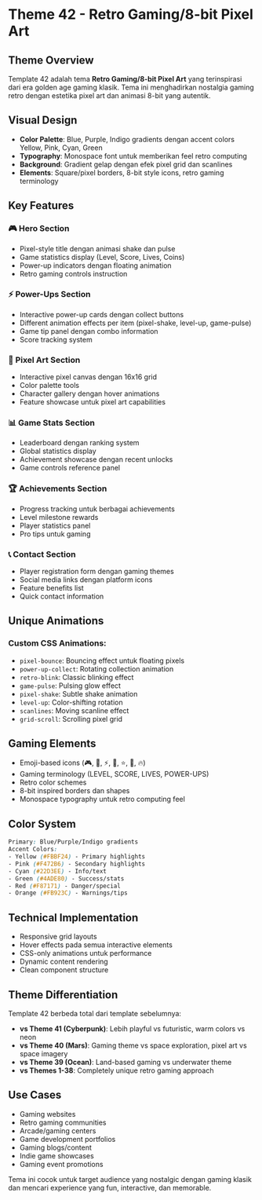 # Theme 42 - Retro Gaming/8-bit Pixel Art

## Theme Overview
Template 42 adalah tema **Retro Gaming/8-bit Pixel Art** yang terinspirasi dari era golden age gaming klasik. Tema ini menghadirkan nostalgia gaming retro dengan estetika pixel art dan animasi 8-bit yang autentik.

## Visual Design
- **Color Palette**: Blue, Purple, Indigo gradients dengan accent colors Yellow, Pink, Cyan, Green
- **Typography**: Monospace font untuk memberikan feel retro computing
- **Background**: Gradient gelap dengan efek pixel grid dan scanlines
- **Elements**: Square/pixel borders, 8-bit style icons, retro gaming terminology

## Key Features

### 🎮 Hero Section
- Pixel-style title dengan animasi shake dan pulse
- Game statistics display (Level, Score, Lives, Coins)
- Power-up indicators dengan floating animation
- Retro gaming controls instruction

### ⚡ Power-Ups Section
- Interactive power-up cards dengan collect buttons
- Different animation effects per item (pixel-shake, level-up, game-pulse)
- Game tip panel dengan combo information
- Score tracking system

### 🎨 Pixel Art Section
- Interactive pixel canvas dengan 16x16 grid
- Color palette tools
- Character gallery dengan hover animations
- Feature showcase untuk pixel art capabilities

### 📊 Game Stats Section
- Leaderboard dengan ranking system
- Global statistics display
- Achievement showcase dengan recent unlocks
- Game controls reference panel

### 🏆 Achievements Section
- Progress tracking untuk berbagai achievements
- Level milestone rewards
- Player statistics panel
- Pro tips untuk gaming

### 📞 Contact Section
- Player registration form dengan gaming themes
- Social media links dengan platform icons
- Feature benefits list
- Quick contact information

## Unique Animations

### Custom CSS Animations:
- `pixel-bounce`: Bouncing effect untuk floating pixels
- `power-up-collect`: Rotating collection animation
- `retro-blink`: Classic blinking effect
- `game-pulse`: Pulsing glow effect
- `pixel-shake`: Subtle shake animation
- `level-up`: Color-shifting rotation
- `scanlines`: Moving scanline effect
- `grid-scroll`: Scrolling pixel grid

## Gaming Elements
- Emoji-based icons (🎮, 👾, ⚡, 🍄, ⭐, 💎, 🔥)
- Gaming terminology (LEVEL, SCORE, LIVES, POWER-UPS)
- Retro color schemes
- 8-bit inspired borders dan shapes
- Monospace typography untuk retro computing feel

## Color System
```css
Primary: Blue/Purple/Indigo gradients
Accent Colors:
- Yellow (#FBBF24) - Primary highlights
- Pink (#F472B6) - Secondary highlights  
- Cyan (#22D3EE) - Info/text
- Green (#4ADE80) - Success/stats
- Red (#F87171) - Danger/special
- Orange (#FB923C) - Warnings/tips
```

## Technical Implementation
- Responsive grid layouts
- Hover effects pada semua interactive elements
- CSS-only animations untuk performance
- Dynamic content rendering
- Clean component structure

## Theme Differentiation
Template 42 berbeda total dari template sebelumnya:
- **vs Theme 41 (Cyberpunk)**: Lebih playful vs futuristic, warm colors vs neon
- **vs Theme 40 (Mars)**: Gaming theme vs space exploration, pixel art vs space imagery
- **vs Theme 39 (Ocean)**: Land-based gaming vs underwater theme
- **vs Themes 1-38**: Completely unique retro gaming approach

## Use Cases
- Gaming websites
- Retro gaming communities  
- Arcade/gaming centers
- Game development portfolios
- Gaming blogs/content
- Indie game showcases
- Gaming event promotions

Tema ini cocok untuk target audience yang nostalgic dengan gaming klasik dan mencari experience yang fun, interactive, dan memorable. 